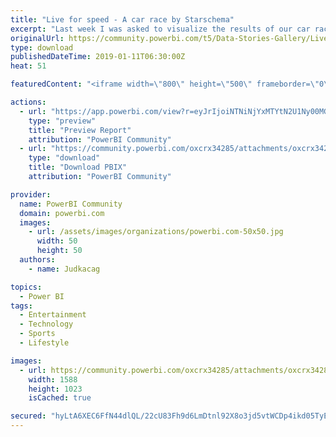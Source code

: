 ```yaml
---
title: "Live for speed - A car race by Starschema"
excerpt: "Last week I was asked to visualize the results of our car racing simulator at Starschema, and having the first glimpse of the data, I saw there's not"
originalUrl: https://community.powerbi.com/t5/Data-Stories-Gallery/Live-for-speed-A-car-race-by-Starschema/m-p/599153
type: download
publishedDateTime: 2019-01-11T06:30:00Z
heat: 51

featuredContent: "<iframe width=\"800\" height=\"500\" frameborder=\"0\" src=\"https://app.powerbi.com/view?r=eyJrIjoiNTNiNjYxMTYtN2U1Ny00MGU3LTliOGItMTBlNmZjZjIzMDEyIiwidCI6ImU3NjJmZmZmLTlmMjctNGFjNy04MmFiLTBmMTg0ZmIwMjkyMyIsImMiOjh9\"></iframe>"

actions:
  - url: "https://app.powerbi.com/view?r=eyJrIjoiNTNiNjYxMTYtN2U1Ny00MGU3LTliOGItMTBlNmZjZjIzMDEyIiwidCI6ImU3NjJmZmZmLTlmMjctNGFjNy04MmFiLTBmMTg0ZmIwMjkyMyIsImMiOjh9"
    type: "preview"
    title: "Preview Report"
    attribution: "PowerBI Community"
  - url: "https://community.powerbi.com/oxcrx34285/attachments/oxcrx34285/DataStoriesGallery/2432/2/live_for_speed_final.pbix"
    type: "download"
    title: "Download PBIX"
    attribution: "PowerBI Community"

provider:
  name: PowerBI Community
  domain: powerbi.com
  images:
    - url: /assets/images/organizations/powerbi.com-50x50.jpg
      width: 50
      height: 50
  authors:
    - name: Judkacag

topics:
  - Power BI
tags:
  - Entertainment
  - Technology
  - Sports
  - Lifestyle

images:
  - url: https://community.powerbi.com/oxcrx34285/attachments/oxcrx34285/DataStoriesGallery/2432/1/FireShot%20Capture%2023%20-%20Microsoft%20Power%20BI_%20-%20https___app.powerbi.com_view.png
    width: 1588
    height: 1023
    isCached: true

secured: "hyLtA6XEC6FfN44dlQL/22cU83Fh9d6LmDtnl92X8o3jd5vtWCDp4ikd05TyEAbMMoCUUjCL4b31wyr46RLA+Mb4Tta4I+0RgCL/Sg6j5RXbttzlZDkmaTKtlpA3HRqHUssYZc3iM9B0nkxg5XnbfnoMGGQm6wvqqQm+HuhWW30qFbGguoAbdsWpA9fYDpgIe27JASt+kk1hYgBtxrrAk3kGkrRMf1wHLh0bWrBrGPp3EkLu3mpi2CIcJdYlv34qTTd9UP1ZippFilkQapfWhvQK+EkzU4EvTSn9l9xiAS3NhRCfuvsjAqY4VWFmas0drkO1aNwxd1v+CHjOpZEo/lwk1oWuT9ORMaR1u0rELzB2zseIZFKKDb/08LOJQ+tLcBDzoI0K3kCai76ZvAmvmA==;h3ge6saOYzN48OQQgsdSxw=="
---
```


